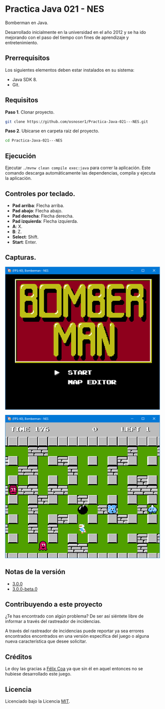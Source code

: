 # Practica Java 021 - NES

Bomberman en Java.

Desarrollado inicialmente en la universidad en el año 2012 y se ha ido mejorando con el paso del tiempo con fines de aprendizaje y entretenimiento.

## Prerrequisitos

Los siguientes elementos deben estar instalados en su sistema:

* Java SDK 8.
* Git.

## Requisitos

**Paso 1**. Clonar proyecto.
```bash
git clone https://github.com/osnoser1/Practica-Java-021---NES.git
```

**Paso 2**. Ubicarse en carpeta raiz del proyecto.

```bash
cd Practica-Java-021---NES
```

## Ejecución

Ejecutar `./mvnw clean compile exec:java` para correr la aplicación. Este comando descarga automáticamente las
dependencias, compila y ejecuta la aplicación.

## Controles por teclado.

* **Pad arriba**: Flecha arriba.
* **Pad abajo**: Flecha abajo.
* **Pad derecha**: Flecha derecha.
* **Pad izquierda**: Flecha izquierda.
* **A**: X.
* **B**: Z.
* **Select**: Shift.
* **Start**: Enter.

## Capturas.

![maindemowindow01](./docs/game_presentation.png)

![maindemowindow04](./docs/game_playing.png)

## Notas de la versión

* [3.0.0](./docs/release-notes/3.0.0.md)
* [3.0.0-beta.0](./docs/release-notes/3.0.0-beta.0.md)

## Contribuyendo a este proyecto

¿Te has encontrado con algún problema? De ser así siéntete libre de informar a través del rastreador de incidencias.

A través del rastreador de incidencias puede reportar ya sea errores encontrados encontrados en una versión específica del juego o alguna nueva característica que desee solicitar.

## Créditos

Le doy las gracias a [Félix Coa](https://github.com/felixcoa13) ya que sin él en aquel entonces no se hubiese desarrollado este juego.

## Licencia

Licenciado bajo la Licencia [MIT](LICENSE).